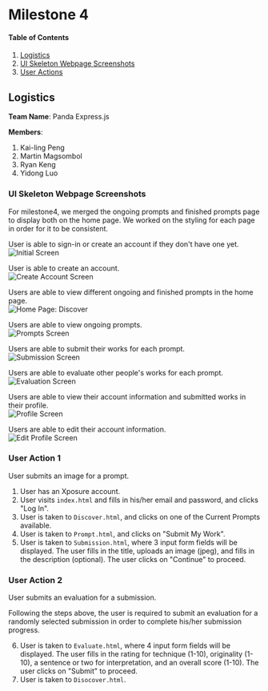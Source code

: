 # Milestone 4

#### Table of Contents
1. [Logistics](#Logistics)
2. [UI Skeleton Webpage Screenshots](#Skeleton)
3. [User Actions](#UserActions)

<a name="Logistics"></a>

## Logistics
**Team Name**: Panda Express.js<br>

**Members**:
1. Kai-ling Peng
2. Martin Magsombol
3. Ryan Keng
4. Yidong Luo

<a name="Skeleton"></a>

### UI Skeleton Webpage Screenshots

For milestone4, we merged the ongoing prompts and finished prompts page to display both on the home page. We worked on the styling for each page in order for it to be consistent. 

User is able to sign-in or create an account if they don't have one yet.<br>
![Initial Screen](milestones/assets/milestone4/signin.png)<br>

User is able to create an account.<br>
![Create Account Screen](milestones/assets/milestone4/createaccount.png)<br>

Users are able to view different ongoing and finished prompts in the home page.<br>
![Home Page: Discover](milestones/assets/milestone4/discover.png)<br>

Users are able to view ongoing prompts.<br>
![Prompts Screen](milestones/assets/milestone4/prompt.png)<br>

Users are able to submit their works for each prompt.<br>
![Submission Screen](milestones/assets/milestone4/submission.png)<br>

Users are able to evaluate other people's works for each prompt.<br>
![Evaluation Screen](milestones/assets/milestone4/evaluate.png)<br>

Users are able to view their account information and submitted works in their profile.<br>
![Profile Screen](milestones/assets/milestone4/profile.png)<br>

Users are able to edit their account information.<br>
![Edit Profile Screen](milestones/assets/milestone4/editprofile.png)<br>


<a name="UserActions"></a>

### User Action 1
User submits an image for a prompt.

1. User has an Xposure account.
2. User visits `index.html` and fills in his/her email and password, and clicks "Log In".
3. User is taken to `Discover.html`, and clicks on one of the Current Prompts available.
4. User is taken to `Prompt.html`, and clicks on "Submit My Work".
5. User is taken to `Submission.html`, where 3 input form fields will be displayed. The user fills in the title, uploads an image (jpeg), and fills in the description (optional). The user clicks on "Continue" to proceed.

### User Action 2
User submits an evaluation for a submission.

Following the steps above, the user is required to submit an evaluation for a randomly selected submission in order to complete his/her submission progress.

6. User is taken to `Evaluate.html`, where 4 input form fields will be displayed. The user fills in the rating for technique (1-10), originality (1-10), a sentence or two for interpretation, and an overall score (1-10). The user clicks on "Submit" to proceed.
7. User is taken to `Disocover.html`.
